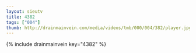 ```yaml
--- 
layout: sieutv
title: 4382
tags: ["004"]
thumb: http://drainmainvein.com/media/videos/tmb/000/004/382/player.jpg
---
```

{% include drainmainvein key="4382" %} 
